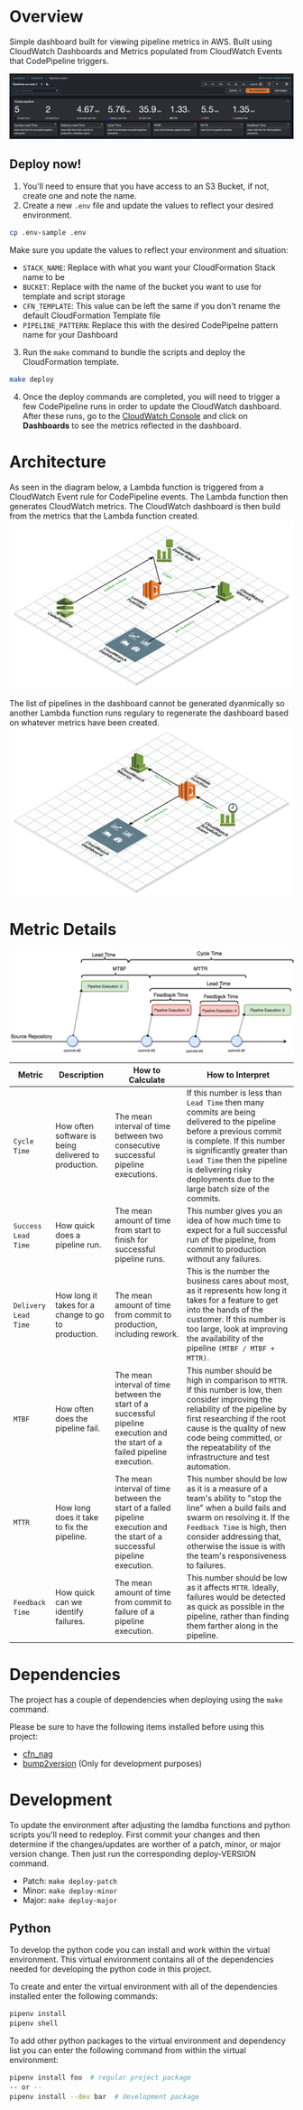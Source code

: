# Overview

Simple dashboard built for viewing pipeline metrics in AWS. Built using CloudWatch Dashboards and Metrics populated from CloudWatch Events that CodePipeline triggers.

![Dashboard Example](docs/AWS_CodePipeline_Dashboard_Example.png)


## Deploy now!

1. You'll need to ensure that you have access to an S3 Bucket, if not, create one and note the name.
2. Create a new `.env` file and update the values to reflect your desired environment.
``` bash
cp .env-sample .env
```
Make sure you update the values to reflect your environment and situation:
* `STACK_NAME`: Replace with what you want your CloudFormation Stack name to be
* `BUCKET`: Replace with the name of the bucket you want to use for template and script storage
* `CFN_TEMPLATE`: This value can be left the same if you don't rename the default CloudFormation Template file
* `PIPELINE_PATTERN`: Replace this with the desired CodePipelne pattern name for your Dashboard
3. Run the `make` command to bundle the scripts and deploy the CloudFormation template.
``` bash
make deploy
```
4. Once the deploy commands are completed, you will need to trigger a few CodePipeline runs in order to update the CloudWatch dashboard. After these runs, go to the [CloudWatch Console](https://console.aws.amazon.com/cloudwatch) and click on **Dashboards** to see the metrics reflected in the dashboard. 


# Architecture

As seen in the diagram below, a Lambda function is triggered from a CloudWatch Event rule for CodePipeline events. The Lambda function then generates CloudWatch metrics. The CloudWatch dashboard is then build from the metrics that the Lambda function created.
![Metric Diagram](docs/pipeline-dashboard.png)

The list of pipelines in the dashboard cannot be generated dyanmically so another Lambda function runs regulary to regenerate the dashboard based on whatever metrics have been created.
![Dashboard Builder Diagram](docs/pipeline-dashboard-builder.png)


# Metric Details

![Pipeline Runs Metric Details](docs/pipeline-run-example-metrics-layout.png)

| Metric | Description | How to Calculate | How to Interpret |
| -------| ----------- | ---------------- | ---------------- |
| `Cycle Time` | How often software is being delivered to production. | The mean interval of time between two consecutive successful pipeline executions. | If this number is less than `Lead Time` then many commits are being delivered to the pipeline before a previous commit is complete. If this number is significantly greater than `Lead Time` then the pipeline is delivering risky deployments due to the large batch size of the commits. |
| `Success Lead Time` | How quick does a pipeline run. | The mean amount of time from start to finish for successful pipeline runs. | This number gives you an idea of how much time to expect for a full successful run of the pipeline, from commit to production without any failures. |
| `Delivery Lead Time` | How long it takes for a change to go to production. | The mean amount of time from commit to production, including rework. | This is the number the business cares about most, as it represents how long it takes for a feature to get into the hands of the customer. If this number is too large, look at improving the availability of the pipeline `(MTBF / MTBF + MTTR)`. |
| `MTBF` | How often does the pipeline fail. | The mean interval of time between the start of a successful pipeline execution and the start of a failed pipeline execution.| This number should be high in comparison to `MTTR`. If this number is low, then consider improving the reliability of the pipeline by first researching if the root cause is the quality of new code being committed, or the repeatability of the infrastructure and test automation. |
| `MTTR` | How long does it take to fix the pipeline. | The mean interval of time between the start of a failed pipeline execution and the start of a successful pipeline execution.| This number should be low as it is a measure of a team's ability to "stop the line" when a build fails and swarm on resolving it. If the `Feedback Time` is high, then consider addressing that, otherwise the issue is with the team's responsiveness to failures. |
| `Feedback Time` | How quick can we identify failures. | The mean amount of time from commit to failure of a pipeline execution. | This number should be low as it affects `MTTR`. Ideally, failures would be detected as quick as possible in the pipeline, rather than finding them farther along in the pipeline. |


# Dependencies

The project has a couple of dependencies when deploying using the `make` command.

Please be sure to have the following items installed before using this project:
* [cfn_nag](https://github.com/stelligent/cfn_nag)
* [bump2version](https://pypi.org/project/bump2version/) (Only for development purposes)


# Development

To update the environment after adjusting the lamdba functions and python scripts you'll need to redeploy. First commit your changes and then determine if the changes/updates are worther of a patch, minor, or major version change. Then just run the corresponding deploy-VERSION command.
* Patch: `make deploy-patch`
* Minor: `make deploy-minor`
* Major: `make deploy-major`

## Python

To develop the python code you can install and work within the virtual environment. This virtual environment contains all of the dependencies needed for developing the python code in this project.

To create and enter the virtual environment with all of the dependencies installed enter the following commands:

``` bash
pipenv install
pipenv shell
```

To add other python packages to the virtual environment and dependency list you can enter the following command from within the virtual environment:

``` bash
pipenv install foo  # regular project package
-- or --
pipenv install --dev bar  # development package
```
